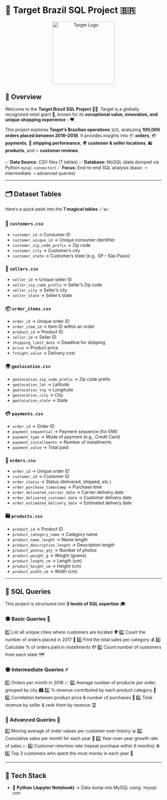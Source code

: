 # 🎯 Target Brazil SQL Project 🇧🇷

<p align="center">
  <img src="https://1000logos.net/wp-content/uploads/2017/06/Target-Logo.png" alt="Target Logo" width="200"/>
</p>  

## 📖 Overview

Welcome to the **Target Brazil SQL Project** 🛒✨.
Target is a globally recognized retail giant 🏬, known for its **exceptional value, innovation, and unique shopping experience** 💡❤️.

This project explores **Target’s Brazilian operations** 🇧🇷, analyzing **100,000 orders placed between 2016–2018**.
It provides insights into 📦 **orders**, 💳 **payments**, 🚚 **shipping performance**, 🌍 **customer & seller locations**, 🛍️ **products**, and ⭐ **customer reviews**.

✅ **Data Source:** CSV files (7 tables)
✅ **Database:** MySQL (data dumped via Python `mysql-connector`)
✅ **Focus:** End-to-end SQL analysis (basic ➝ intermediate ➝ advanced queries)

---

## 🗂️ Dataset Tables

Here’s a quick peek into the **7 magical tables** 🪄📊:

### 👥 `customers.csv`

* `customer_id` → Consumer ID
* `customer_unique_id` → Unique consumer identifier
* `customer_zip_code_prefix` → Zip code
* `customer_city` → Customer’s city
* `customer_state` → Customer’s state (e.g., SP – São Paulo)

### 🏪 `sellers.csv`

* `seller_id` → Unique seller ID
* `seller_zip_code_prefix` → Seller’s Zip code
* `seller_city` → Seller’s city
* `seller_state` → Seller’s state

### 📦 `order_items.csv`

* `order_id` → Unique order ID
* `order_item_id` → Item ID within an order
* `product_id` → Product ID
* `seller_id` → Seller ID
* `shipping_limit_date` → Deadline for shipping
* `price` → Product price
* `freight_value` → Delivery cost

### 🌍 `geolocation.csv`

* `geolocation_zip_code_prefix` → Zip code prefix
* `geolocation_lat` → Latitude
* `geolocation_lng` → Longitude
* `geolocation_city` → City
* `geolocation_state` → State

### 💳 `payments.csv`

* `order_id` → Order ID
* `payment_sequential` → Payment sequence (for EMI)
* `payment_type` → Mode of payment (e.g., Credit Card)
* `payment_installments` → Number of installments
* `payment_value` → Total paid

### 📑 `orders.csv`

* `order_id` → Unique order ID
* `customer_id` → Customer ID
* `order_status` → Status (delivered, shipped, etc.)
* `order_purchase_timestamp` → Purchase time
* `order_delivered_carrier_date` → Carrier delivery date
* `order_delivered_customer_date` → Customer delivery date
* `order_estimated_delivery_date` → Estimated delivery date

### 🛍️ `products.csv`

* `product_id` → Product ID
* `product_category_name` → Category name
* `product_name_lenght` → Name length
* `product_description_length` → Description length
* `product_photos_qty` → Number of photos
* `product_weight_g` → Weight (grams)
* `product_length_cm` → Length (cm)
* `product_height_cm` → Height (cm)
* `product_width_cm` → Width (cm)

---

## 🧠 SQL Queries

This project is structured into **3 levels of SQL expertise** 🎓:

### 🟢 Basic Queries 🥳

1️⃣ List all unique cities where customers are located 🌍
2️⃣ Count the number of orders placed in 2017 📅
3️⃣ Find the total sales per category 💰
4️⃣ Calculate % of orders paid in installments 💳
5️⃣ Count number of customers from each state 🗺️

### 🟡 Intermediate Queries ⚡

1️⃣ Orders per month in 2018 📈
2️⃣ Average number of products per order, grouped by city 🏙️
3️⃣ % revenue contributed by each product category 💸
4️⃣ Correlation between product price & number of purchases 🔗
5️⃣ Total revenue by seller & rank them by revenue 🏆

### 🔴 Advanced Queries 🚀

1️⃣ Moving average of order values per customer over history 📊
2️⃣ Cumulative sales per month for each year 📅
3️⃣ Year-over-year growth rate of sales 📈
4️⃣ Customer retention rate (repeat purchase within 6 months) ♻️
5️⃣ Top 3 customers who spent the most money in each year 👑

---

## 🚀 Tech Stack

* 🐍 **Python (Jupyter Notebook)** → Data dump into MySQL using \`mysql-con
